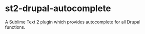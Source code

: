 st2-drupal-autocomplete
=======================

A Sublime Text 2 plugin which provides autocomplete for all Drupal functions.